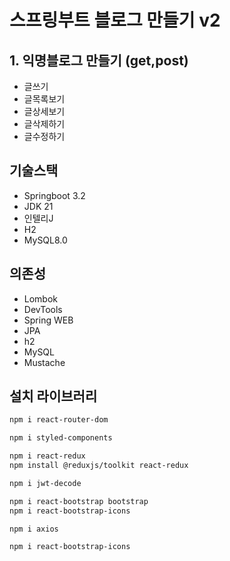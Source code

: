 # 스프링부트 블로그 만들기 v2

## 1. 익명블로그 만들기 (get,post)
- 글쓰기
- 글목록보기
- 글상세보기
- 글삭제하기
- 글수정하기

## 기술스택

- Springboot 3.2
- JDK 21
- 인텔리J
- H2
- MySQL8.0

## 의존성

- Lombok
- DevTools
- Spring WEB
- JPA
- h2
- MySQL
- Mustache


## 설치 라이브러리

```sh
npm i react-router-dom
```

```sh
npm i styled-components
```

```sh
npm i react-redux
npm install @reduxjs/toolkit react-redux
```

```sh
npm i jwt-decode
```

```sh
npm i react-bootstrap bootstrap
npm i react-bootstrap-icons
```

```sh
npm i axios
```

```sh
npm i react-bootstrap-icons
```